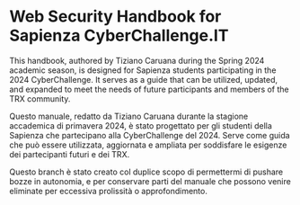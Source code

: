 # Web Security Handbook for Sapienza CyberChallenge.IT

This handbook, authored by Tiziano Caruana during the Spring 2024 academic season, is designed for Sapienza students participating in the 2024 CyberChallenge. It serves as a guide that can be utilized, updated, and expanded to meet the needs of future participants and members of the TRX community.

Questo manuale, redatto da Tiziano Caruana durante la stagione accademica di primavera 2024, è stato progettato per gli studenti della Sapienza che partecipano alla CyberChallenge del 2024. Serve come guida che può essere utilizzata, aggiornata e ampliata per soddisfare le esigenze dei partecipanti futuri e dei TRX.

Questo branch è stato creato col duplice scopo di permettermi di pushare bozze in autonomia, e per conservare parti del manuale che possono venire eliminate per eccessiva prolissità o approfondimento.